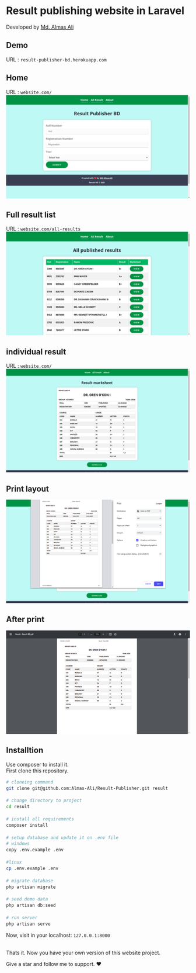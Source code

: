 # Result publishing website in Laravel

Developed by [Md. Almas Ali][1]



## Demo
URL : `result-publisher-bd.herokuapp.com`

## Home

URL : `website.com/`
![Image](https://raw.githubusercontent.com/Almas-Ali/Result-Publisher/master/screenshots/home.png)

## Full result list

URL : `website.com/all-results`
![Image](https://raw.githubusercontent.com/Almas-Ali/Result-Publisher/master/screenshots/list.png)

## individual result

URL : `website.com/`
![Image](https://raw.githubusercontent.com/Almas-Ali/Result-Publisher/master/screenshots/result.png)

## Print layout

![Image](https://raw.githubusercontent.com/Almas-Ali/Result-Publisher/master/screenshots/print.png)

## After print

![Image](https://raw.githubusercontent.com/Almas-Ali/Result-Publisher/master/screenshots/pdf.png)


## Installtion

Use composer to install it.
<br>
First clone this repository. <br>

```bash
# cloneing command
git clone git@github.com:Almas-Ali/Result-Publisher.git result

# change directory to project
cd result

# install all requirements
composer install 

# setup database and update it on .env file
# windows
copy .env.example .env

#linux
cp .env.example .env

# migrate database
php artisan migrate

# seed demo data
php artisan db:seed

# run server
php artisan serve
```

Now, visit in your localhost: `127.0.0.1:8000`
<br><br>

Thats it. Now you have your own version of this website project. <br>

Give a star and follow me to support. ❤️

[1]: <https://github.com/Almas-Ali> "Md. Almas Ali"
